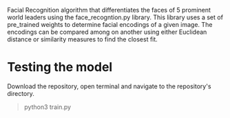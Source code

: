 Facial Recognition algorithm that differentiates the faces of 5 prominent world leaders using the face_recogntion.py library.
This library uses a set of pre_trained weights to determine facial encodings of a given image. The encodings can be compared among on another using either Euclidean distance or similarity measures to find the closest fit.

# Testing the model
Download the repository, open terminal and navigate to the repository's directory.
>python3 train.py
